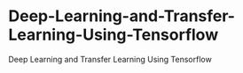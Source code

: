 # Deep-Learning-and-Transfer-Learning-Using-Tensorflow
Deep Learning and Transfer Learning Using Tensorflow


